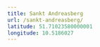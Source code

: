 ```yaml
---
title: Sankt Andreasberg
url: /sankt-andreasberg/
latitude: 51.71023580000001
longitude: 10.5186027
---
```

